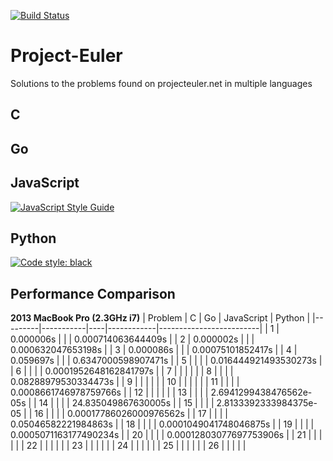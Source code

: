 [![Build Status](https://travis-ci.org/LucasGracia/project-euler.svg?branch=master)](https://travis-ci.org/LucasGracia/project-euler)
# Project-Euler
Solutions to the problems found on projecteuler.net in multiple languages

## C

## Go

## JavaScript
[![JavaScript Style Guide](https://img.shields.io/badge/code_style-standard-brightgreen.svg)](https://standardjs.com)

## Python
[![Code style: black](https://img.shields.io/badge/code%20style-black-000000.svg)](https://github.com/psf/black)

## Performance Comparison
**2013 MacBook Pro (2.3GHz i7)**
| Problem | C         | Go | JavaScript | Python                  |
|---------|-----------|----|------------|-------------------------|
| 1       | 0.000006s |    |            | 0.000714063644409s      |
| 2       | 0.000002s |    |            | 0.000632047653198s      |
| 3       | 0.000086s |    |            | 0.00075101852417s       |
| 4       | 0.059697s |    |            | 0.6347000598907471s     |
| 5       |           |    |            | 0.016444921493530273s   |
| 6       |           |    |            | 0.0001952648162841797s  |
| 7       |           |    |            |                         |
| 8       |           |    |            | 0.08288979530334473s    |
| 9       |           |    |            |                         |
| 10      |           |    |            |                         |
| 11      |           |    |            | 0.0008661746978759766s  |
| 12      |           |    |            |                         |
| 13      |           |    |            | 2.6941299438476562e-05s |
| 14      |           |    |            | 24.835049867630005s     |
| 15      |           |    |            | 2.8133392333984375e-05  |
| 16      |           |    |            | 0.00017786026000976562s |
| 17      |           |    |            | 0.05046582221984863s    |
| 18      |           |    |            | 0.0001049041748046875s  |
| 19      |           |    |            | 0.0005071163177490234s  |
| 20      |           |    |            | 0.00012803077697753906s |
| 21      |           |    |            |                     |
| 22      |           |    |            |                     |
| 23      |           |    |            |                     |
| 24      |           |    |            |                     |
| 25      |           |    |            |                     |
| 26      |           |    |            |                     |